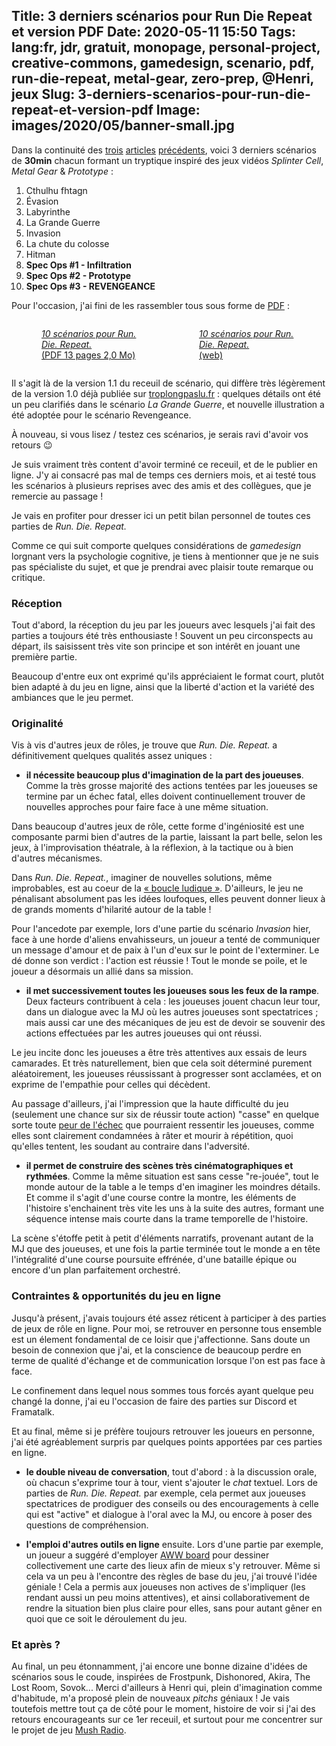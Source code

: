 Title: 3 derniers scénarios pour Run Die Repeat et version PDF
Date: 2020-05-11 15:50
Tags: lang:fr, jdr, gratuit, monopage, personal-project, creative-commons, gamedesign, scenario, pdf, run-die-repeat, metal-gear, zero-prep, @Henri, jeux
Slug: 3-derniers-scenarios-pour-run-die-repeat-et-version-pdf
Image: images/2020/05/banner-small.jpg
---
<!--
Com' : https://www.aubergevirtuelle.fr/t/sorties-et-nouveautes/3278/5
-->

Dans la continuité des [trois](1ere-fournee-de-scenarios-pour-run-die-repeat.html) [articles](2e-serie-de-scenarios-pour-run-die-repeat.html) [précédents](scenarios-hitman-et-la-chute-du-colosse-pour-run-die-repeat.html),
voici 3 derniers scénarios de **30min** chacun formant un tryptique
inspiré des jeux vidéos _Splinter Cell_, _Metal Gear_ & _Prototype_ :

1. Cthulhu fhtagn
2. Évasion
3. Labyrinthe
4. La Grande Guerre
5. Invasion
6. La chute du colosse
7. Hitman
8. **Spec Ops #1 - Infiltration**
9. **Spec Ops #2 - Prototype**
10. **Spec Ops #3 - REVENGEANCE**

Pour l'occasion, j'ai fini de les rassembler tous sous forme de [PDF](/lucas/blog/tag/pdf.html) :

<div class="side-by-side">
  <a href="images/jdr/RunDieRepeat-scenarios-FR-v1.1.pdf">
    <figure>
      <img alt="" src="images/2020/05/banner-pdf.jpg">
      <figcaption><em>10 scénarios pour Run. Die. Repeat.</em><br>(PDF 13 pages 2,0 Mo)</figcaption>
    </figure>
  </a>
  <a href="https://lucas-c.github.io/jdr/RunDieRepeat/RunDieRepeat-scenarios-FR.html">
    <figure>
      <img alt="" src="images/2020/05/banner-web.jpg">
      <figcaption><em>10 scénarios pour Run. Die. Repeat.</em><br>(web)</figcaption>
    </figure>
  </a>
</div>

Il s'agit là de la version 1.1 du receuil de scénario,
qui diffère très légèrement de la version 1.0 déjà publiée sur [troplongpaslu.fr](https://troplongpaslu.fr) :
quelques détails ont été un peu clarifiés dans le scénario _La Grande Guerre_,
et nouvelle illustration a été adoptée pour le scénario Revengeance.

À nouveau, si vous lisez / testez ces scénarios, je serais ravi d'avoir vos retours 😉

Je suis vraiment très content d'avoir terminé ce receuil, et de le publier en ligne.
J'y ai consacré pas mal de temps ces derniers mois, et ai testé tous les scénarios à plusieurs reprises
avec des amis et des collègues, que je remercie au passage !

Je vais en profiter pour dresser ici un petit bilan personnel de toutes ces parties de _Run. Die. Repeat._

Comme ce qui suit comporte quelques considérations de _gamedesign_ lorgnant vers la psychologie cognitive,
je tiens à mentionner que je ne suis pas spécialiste du sujet, et que je prendrai avec plaisir toute remarque ou critique.

### Réception

Tout d'abord, la réception du jeu par les joueurs avec lesquels j'ai fait des parties a toujours été très enthousiaste !
Souvent un peu circonspects au départ, ils saisissent très vite son principe et son intérêt en jouant une première partie.

Beaucoup d'entre eux ont exprimé qu'ils appréciaient le format court, plutôt bien adapté à du jeu en ligne,
ainsi que la liberté d'action et la variété des ambiances que le jeu permet.

### Originalité

Vis à vis d'autres jeux de rôles, je trouve que _Run. Die. Repeat._ a définitivement quelques qualités assez uniques :

- **il nécessite beaucoup plus d'imagination de la part des joueuses**.
Comme la très grosse majorité des actions tentées par les joueuses se termine par un échec fatal,
elles doivent continuellement trouver de nouvelles approches pour faire face à une même situation.

Dans beaucoup d'autres jeux de rôle, cette forme d'ingéniosité est une composante parmi bien d'autres de la partie,
laissant la part belle, selon les jeux, à l'improvisation théatrale, à la réflexion, à la tactique ou à bien d'autres mécanismes.

Dans _Run. Die. Repeat._, imaginer de nouvelles solutions, même improbables, est au coeur de la [« boucle ludique »](https://fr.wikipedia.org/wiki/Game_design#Gameplay). D'ailleurs, le jeu ne pénalisant absolument pas les idées loufoques,
elles peuvent donner lieux à de grands moments d'hilarité autour de la table !

Pour l'ancedote par exemple, lors d'une partie du scénario _Invasion_ hier,
face à une horde d'aliens envahisseurs, un joueur a tenté de communiquer un message d'amour et de paix
à l'un d'eux sur le point de l'exterminer.
Le dé donne son verdict : l'action est réussie !
Tout le monde se poile, et le joueur a désormais un allié dans sa mission.

- **il met successivement toutes les joueuses sous les feux de la rampe**.
Deux facteurs contribuent à cela : les joueuses jouent chacun leur tour, dans un dialogue avec la MJ
où les autres joueuses sont spectatrices ; mais aussi car une des mécaniques de jeu est de devoir se souvenir
des actions effectuées par les autres joueuses qui ont réussi.

Le jeu incite donc les joueuses a être très attentives aux essais de leurs camarades.
Et très naturellement, bien que cela soit déterminé purement aléatoirement,
les joueuses réussissant à progresser sont acclamées,
et on exprime de l'empathie pour celles qui décèdent.

Au passage d'ailleurs, j'ai l'impression que la haute difficulté du jeu (seulement une chance sur six de réussir toute action)
"casse" en quelque sorte toute [peur de l'échec](https://fr.wikipedia.org/wiki/Atychiphobie)
que pourraient ressentir les joueuses, comme elles sont clairement condamnées à râter et mourir à répétition, quoi qu'elles tentent,
les soudant au contraire dans l'adversité.

- **il permet de construire des scènes très cinématographiques et rythmées**.
Comme la même situation est sans cesse "re-jouée", tout le monde autour de la table a le temps d'en imaginer les moindres détails.
Et comme il s'agit d'une course contre la montre, les éléments de l'histoire s'enchainent très vite les uns à la suite des autres,
formant une séquence intense mais courte dans la trame temporelle de l'histoire.

La scène s'étoffe petit à petit d'éléments narratifs, provenant autant de la MJ que des joueuses,
et une fois la partie terminée tout le monde a en tête l'intégralité d'une course poursuite effrénée,
d'une bataille épique ou encore d'un plan parfaitement orchestré.


### Contraintes & opportunités du jeu en ligne

Jusqu'à présent, j'avais toujours été assez réticent à participer à des parties de jeux de rôle en ligne.
Pour moi, se retrouver en personne tous ensemble est un élement fondamental de ce loisir que j'affectionne.
Sans doute un besoin de connexion que j'ai, et la conscience de beaucoup perdre en terme de qualité d'échange et de communication
lorsque l'on est pas face à face.

Le confinement dans lequel nous sommes tous forcés ayant quelque peu changé la donne,
j'ai eu l'occasion de faire des parties sur Discord et Framatalk.

Et au final, même si je préfère toujours retrouver les joueurs en personne,
j'ai été agréablement surpris par quelques points apportées par ces parties en ligne.

- **le double niveau de conversation**, tout d'abord : à la discussion orale,
où chacun s'exprime tour à tour, vient s'ajouter le _chat_ textuel.
Lors de parties de _Run. Die. Repeat._ par exemple, cela permet aux joueuses spectatrices de prodiguer des conseils ou des encouragements
à celle qui est "active" et dialogue à l'oral avec la MJ, ou encore à poser des questions de compréhension.

- **l'emploi d'autres outils en ligne** ensuite. Lors d'une partie par exemple,
un joueur a suggéré d'employer [AWW board](https://awwapp.com) pour dessiner collectivement une carte des lieux afin de mieux s'y retrouver. Même si cela va un peu à l'encontre des règles de base du jeu, j'ai trouvé l'idée géniale !
Cela a permis aux joueuses non actives de s'impliquer (les rendant aussi un peu moins attentives),
et ainsi collaborativement de rendre la situation bien plus claire pour elles,
sans pour autant gêner en quoi que ce soit le déroulement du jeu.


### Et après ?

Au final, un peu étonnamment, j'ai encore une bonne dizaine d'idées de scénarios sous le coude,
inspirées de Frostpunk, Dishonored, Akira, The Lost Room, Sovok...
Merci d'ailleurs à Henri qui, plein d'imagination comme d'habitude, m'a proposé plein de nouveaux _pitchs_ géniaux !
Je vais toutefois mettre tout ça de côté pour le moment,
histoire de voir si j'ai des retours encourageants sur ce 1er receuil,
et surtout pour me concentrer sur le projet de jeu [Mush Radio](lancement-d-un-tipeee-pour-mush-radio.html).


<style>
.side-by-side {
  display: flex;
  justify-content: center;
  align-items: center;
  flex-flow: wrap;
}
.side-by-side > * { flex: 1 0; padding: 0 .5rem; }
</style>

